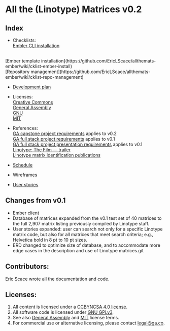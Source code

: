 # All the (Linotype) Matrices v0.2

## Index
* Checklists:
<br>[Embler CLI installation](https://github.com/EricLScace/allthemats-ember/wiki/cklist-ember-cli-install.md)
<br>
[Ember template installation](https://github.com/EricLScace/allthemats-ember/wiki/cklist-ember-install)
<br>
[Repository management](https://github.com/EricLScace/allthemats-ember/wiki/cklist-repo-management)

* [Development plan](https://github.com/EricLScace/allthemats-ember/wiki/schedule.md)

* Licenses:
<br>[Creative Commons](https://github.com/EricLScace/allthemats-ember/wiki/license-creative-commons)
<br>[General Assembly](https://github.com/EricLScace/allthemats-ember/wiki/license-ga)
<br>[GNU](https://github.com/EricLScace/allthemats-ember/wiki/license-gnu)
<br>[MIT](https://github.com/EricLScace/allthemats-ember/wiki/license-mit)

* References:
<br>[GA capstone project requirements](https://github.com/ga-wdi-boston/capstone-project) applies to v0.2
<br>[GA full stack project requirements](https://git.generalassemb.ly/ga-wdi-boston/full-stack-project) applies to v0.1
<br>[GA full stack project presentation requirements](https://github.com/ga-wdi-boston/full-stack-project-practice) applies to v0.1
<br>[Linotype: The Film — trailer](https://www.youtube.com/watch?v=avDuKuBNuCk)
<br>[Linotype matrix identification publications](http://www.circuitousroot.com/artifice/letters/press/compline/typography/matrix/mergenthaler/)

* [Schedule](https://github.com/EricLScace/allthemats-ember/wiki/schedule)

* Wireframes

* [User stories](https://github.com/EricLScace/allthemats-ember/wiki/user-stories)

## Changes from v0.1
* Ember client
* Database of matrices expanded from the v0.1 test set of 40 matrices to the full 2,907 matrix listing previously compiled by Linotype staff.
* User stories expanded: user can search not only for a specific Linotype matrix code, but also for all matrices that meet search criteria; e.g., Helvetica bold in 8 pt to 10 pt sizes.
* ERD changed to optimize size of database, and to accommodate more edge cases in the description and use of Linotype matrices.git

## Contributors:
Eric Scace wrote all the documentation and code.

## Licenses:
1. All content is licensed under a [CC­BY­NC­SA 4.0 license](creative-commons).
1. All software code is licensed under [GNU GPLv3](gnu).
2. See also [General Assembly](GA) and [MIT](MIT) license terms.
2. For commercial use or alternative licensing, please contact legal@ga.co.
